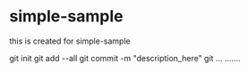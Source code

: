 # simple-sample
this is created for simple-sample

git init
git add --all
git commit -m "description_here"
git ...
.......
